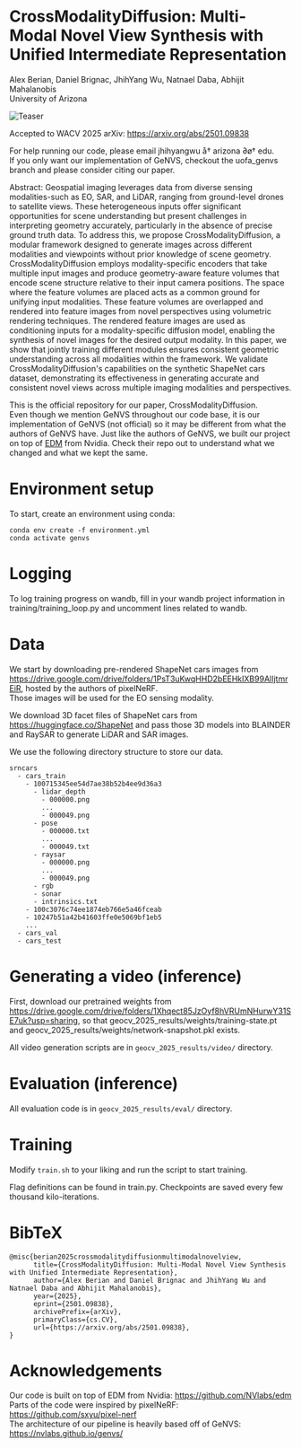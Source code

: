 # CrossModalityDiffusion: Multi-Modal Novel View Synthesis with Unified Intermediate Representation

Alex Berian, Daniel Brignac, JhihYang Wu, Natnael Daba, Abhijit Mahalanobis  
University of Arizona

![Teaser](readme_imgs/teaser.gif)

Accepted to WACV 2025
arXiv: https://arxiv.org/abs/2501.09838

For help running our code, please email jhihyangwu å† arizona ∂ø† edu.  
If you only want our implementation of GeNVS, checkout the uofa_genvs branch and please consider citing our paper.  

Abstract: Geospatial imaging leverages data from diverse sensing modalities-such as EO, SAR, and LiDAR, ranging from ground-level drones to satellite views. These heterogeneous inputs offer significant opportunities for scene understanding but present challenges in interpreting geometry accurately, particularly in the absence of precise ground truth data. To address this, we propose CrossModalityDiffusion, a modular framework designed to generate images across different modalities and viewpoints without prior knowledge of scene geometry. CrossModalityDiffusion employs modality-specific encoders that take multiple input images and produce geometry-aware feature volumes that encode scene structure relative to their input camera positions. The space where the feature volumes are placed acts as a common ground for unifying input modalities. These feature volumes are overlapped and rendered into feature images from novel perspectives using volumetric rendering techniques. The rendered feature images are used as conditioning inputs for a modality-specific diffusion model, enabling the synthesis of novel images for the desired output modality. In this paper, we show that jointly training different modules ensures consistent geometric understanding across all modalities within the framework. We validate CrossModalityDiffusion's capabilities on the synthetic ShapeNet cars dataset, demonstrating its effectiveness in generating accurate and consistent novel views across multiple imaging modalities and perspectives.

This is the official repository for our paper, CrossModalityDiffusion.  
Even though we mention GeNVS throughout our code base, it is our implementation of GeNVS (not official) so it may be different from what the authors of GeNVS have. Just like the authors of GeNVS, we built our project on top of [EDM](https://github.com/NVlabs/edm) from Nvidia. Check their repo out to understand what we changed and what we kept the same.  

# Environment setup

To start, create an environment using conda:
```
conda env create -f environment.yml
conda activate genvs
```

# Logging

To log training progress on wandb, fill in your wandb project information in training/training_loop.py and uncomment lines related to wandb.

# Data

We start by downloading pre-rendered ShapeNet cars images from https://drive.google.com/drive/folders/1PsT3uKwqHHD2bEEHkIXB99AlIjtmrEiR, hosted by the authors of pixelNeRF.  
Those images will be used for the EO sensing modality.

We download 3D facet files of ShapeNet cars from https://huggingface.co/ShapeNet and pass those 3D models into BLAINDER and RaySAR to generate LiDAR and SAR images.

We use the following directory structure to store our data.  
```
srncars
  - cars_train
    - 100715345ee54d7ae38b52b4ee9d36a3
      - lidar_depth
        - 000000.png
        ...
        - 000049.png
      - pose
        - 000000.txt
        ...
        - 000049.txt
      - raysar
        - 000000.png
        ...
        - 000049.png
      - rgb
      - sonar
      - intrinsics.txt
    - 100c3076c74ee1874eb766e5a46fceab
    - 10247b51a42b41603ffe0e5069bf1eb5
    ...
  - cars_val
  - cars_test
```

# Generating a video (inference)

First, download our pretrained weights from https://drive.google.com/drive/folders/1Xhqect85JzOyf8hVRUmNHurwY31SE7uk?usp=sharing, so that geocv_2025_results/weights/training-state.pt and geocv_2025_results/weights/network-snapshot.pkl exists.  

All video generation scripts are in `geocv_2025_results/video/` directory.  

# Evaluation (inference)

All evaluation code is in `geocv_2025_results/eval/` directory.

# Training

Modify `train.sh` to your liking and run the script to start training.  

Flag definitions can be found in train.py. Checkpoints are saved every few thousand kilo-iterations.  

# BibTeX

```
@misc{berian2025crossmodalitydiffusionmultimodalnovelview,
      title={CrossModalityDiffusion: Multi-Modal Novel View Synthesis with Unified Intermediate Representation}, 
      author={Alex Berian and Daniel Brignac and JhihYang Wu and Natnael Daba and Abhijit Mahalanobis},
      year={2025},
      eprint={2501.09838},
      archivePrefix={arXiv},
      primaryClass={cs.CV},
      url={https://arxiv.org/abs/2501.09838}, 
}
```

# Acknowledgements

Our code is built on top of EDM from Nvidia: https://github.com/NVlabs/edm  
Parts of the code were inspired by pixelNeRF: https://github.com/sxyu/pixel-nerf  
The architecture of our pipeline is heavily based off of GeNVS: https://nvlabs.github.io/genvs/  
